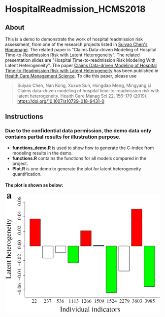 # HospitalReadmission_HCMS2018
## About
This is a demo to demonstrate the work of hospital readmission risk assessment, from one of the research projects listed in [Suiyao Chen's Homepage](https://sites.google.com/mail.usf.edu/suiyaochen-professional/publication?authuser=0). The related paper is "Claims Data-driven Modeling of Hospital Time-to-Readmission Risk with Latent Heterogeneity". The related presentation slides are "Hospital Time-to-readmission Risk Modeling With Latent Heterogeneity".
The paper [Claims Data-driven Modeling of Hospital Time-to-Readmission Risk with Latent Heterogeneity](https://www.researchgate.net/publication/322700706_Claims_data-driven_modeling_of_hospital_time-to-readmission_risk_with_latent_heterogeneity) has been published in [Health Care Management Science](https://link.springer.com/article/10.1007/s10729-018-9431-0). To cite this paper, please use 
> Suiyao Chen, Nan Kong, Xuxue Sun, Hongdao Meng, Mingyang Li  Claims data-driven modeling of hospital time-to-readmission risk with latent heterogeneity. Health Care Manag Sci 22, 156–179 (2019). https://doi.org/10.1007/s10729-018-9431-0

## Instructions
### Due to the confidential data permission, the demo data only contains partial results for illustration purpose.
- **functions_demo.R** is used to show how to generate the C-index from modeling results in the demo.
- **functions.R** contains the functions for all models compared in the project.
- **Plot.R** is one demo to generate the plot for latent heterogeneity quantification. 
#### The plot is shown as below:
![](Plot.png)



